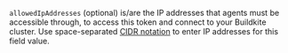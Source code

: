 `allowedIpAddresses` (optional) is/are the IP addresses that agents must be accessible through, to access this token and connect to your Buildkite cluster. Use space-separated [CIDR notation](https://en.wikipedia.org/wiki/Classless_Inter-Domain_Routing) to enter IP addresses for this field value.
